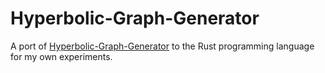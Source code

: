 # Hyperbolic-Graph-Generator

A port of [Hyperbolic-Graph-Generator](https://github.com/named-data/Hyperbolic-Graph-Generator) to the Rust programming language for my own experiments.
